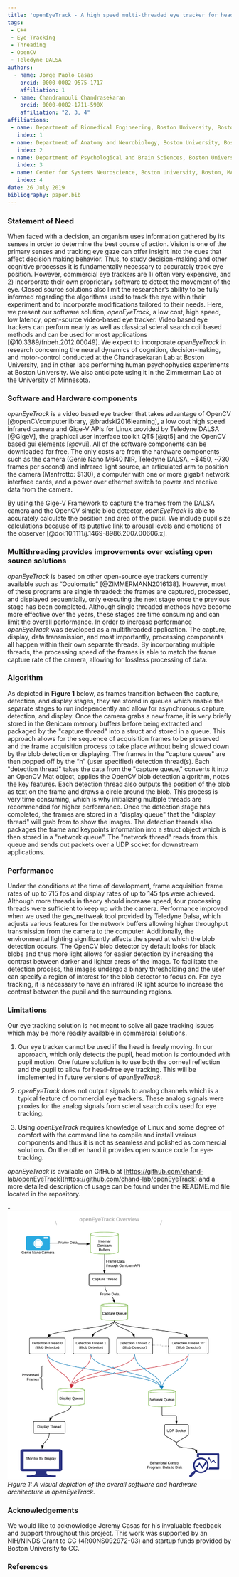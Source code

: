 ```yaml
---
title: 'openEyeTrack - A high speed multi-threaded eye tracker for head-fixed applications'
tags:
 - C++
 - Eye-Tracking
 - Threading
 - OpenCV
 - Teledyne DALSA
authors:
  - name: Jorge Paolo Casas
    orcid: 0000-0002-9575-1717
    affiliation: 1
  - name: Chandramouli Chandrasekaran
    orcid: 0000-0002-1711-590X
    affiliation: "2, 3, 4"
affiliations:
 - name: Department of Biomedical Engineering, Boston University, Boston, MA 02215, USA
   index: 1
 - name: Department of Anatomy and Neurobiology, Boston University, Boston, MA 02118, USA
   index: 2
 - name: Department of Psychological and Brain Sciences, Boston University, Boston, MA 02215, USA
   index: 3
 - name: Center for Systems Neuroscience, Boston University, Boston, MA 02215, USA
   index: 4
date: 26 July 2019
bibliography: paper.bib
---
```


### Statement of Need

When faced with a decision, an organism uses information gathered by its senses in order to determine the best course of action. Vision is one of the primary senses and tracking eye gaze can offer insight into the cues that affect decision making behavior. Thus, to study decision-making and other cognitive processes it is fundamentally necessary to accurately track eye position. However, commercial eye trackers are 1) often very expensive, and 2) incorporate their own proprietary software to detect the movement of the eye. Closed source solutions also limit the researcher’s ability to be fully informed regarding the algorithms used to track the eye within their experiment and to incorporate modifications tailored to their needs. Here, we present our software solution, _openEyeTrack_, a low cost, high speed, low latency, open-source video-based eye tracker. Video based eye trackers can perform nearly as well as classical scleral search coil based methods and can be used for most applications [@10.3389/fnbeh.2012.00049]. We expect to incorporate _openEyeTrack_ in research concerning the neural dynamics of cognition, decision-making, and motor-control conducted at the Chandrasekaran Lab at Boston University, and in other labs performing human psychophysics experiments at Boston University. We also anticipate using it in the Zimmerman Lab at the University of Minnesota.


### Software and Hardware components 

_openEyeTrack_ is a video based eye tracker that takes advantage of OpenCV [@openCVcomputerlibrary, @bradski2016learning], a low cost high speed infrared camera and Gige-V APIs for Linux provided by Teledyne DALSA [@GigeV], the graphical user interface toolkit QT5 [@qt5] and the OpenCV based gui elements [@cvui]. All of the software components can be downloaded for free. The only costs are from the hardware components such as the camera (Genie Nano M640 NIR, Teledyne DALSA, ~$450, ~730 frames per second) and infrared light source, an articulated arm to position the camera (Manfrotto: $130), a computer with one or more gigabit network interface cards, and a power over ethernet switch to power and receive data from the camera. 

By using the Gige-V Framework to capture the frames from the DALSA camera and the OpenCV simple blob detector, _openEyeTrack_ is able to accurately calculate the position and area of the pupil. We include pupil size calculations because of its putative link to arousal levels and emotions of the observer [@doi:10.1111/j.1469-8986.2007.00606.x]. 


### Multithreading provides improvements over existing open source solutions

_openEyeTrack_ is based on other open-source eye trackers currently available such as “Oculomatic” [@ZIMMERMANN2016138]. However, most of these programs are single threaded: the frames are captured, processed, and displayed sequentially, only executing the next stage once the previous stage has been completed. Although single threaded  methods have become more effective over the years, these stages are time consuming and can limit the overall performance. In order to increase performance _openEyeTrack_ was developed as a multithreaded application. The capture, display, data transmission, and most importantly, processing components all happen within their own separate threads. By incorporating multiple threads, the processing speed of the frames is able to match the frame capture rate of the camera, allowing for lossless processing of data.


### Algorithm

As depicted in **Figure 1** below, as frames transition between the capture, detection, and display stages, they are stored in queues which enable the separate stages to run independently and allow for asynchronous capture, detection, and display. Once the camera grabs a new frame, it is very briefly stored in the Genicam memory buffers before being extracted and packaged by the "capture thread" into a struct and stored in a queue. This approach allows for the sequence of acquisition frames to be preserved and the frame acquisition process to take place without being slowed down by the blob detection or displaying. The frames in the "capture queue" are then popped off by the “n” (user specified) detection thread(s). Each "detection thread" takes the data from the "capture queue," converts it into an OpenCV Mat object, applies the OpenCV blob detection algorithm, notes the key features. Each detection thread also outputs the position of the blob as text on the frame and  draws a circle around the blob. This process is very time consuming, which is why initializing multiple threads are recommended for higher performance. Once the detection stage has completed, the frames are stored in a "display queue" that the "display thread" will grab from to show the images. The detection threads also packages the frame and keypoints information into a struct object which is then stored in a "network queue". The "network thread" reads from this queue and sends out packets over a UDP socket for downstream applications.
 
### Performance 

Under the conditions at the time of development, frame acquisition frame rates of up to 715 fps and display rates of up to 145 fps were achieved. Although more  threads in theory should increase speed, four processing threads were sufficient to keep up with the camera. Performance improved when we used the gev_nettweak tool provided by Teledyne Dalsa, which adjusts various features for the network buffers allowing higher throughput transmission from the camera to the computer. Additionally, the environmental lighting significantly affects the speed at which the blob detection occurs. The OpenCV blob detector by default looks for black blobs and thus more light allows for easier detection by increasing the contrast between darker and lighter areas of the image. To facilitate the detection process, the images undergo a binary thresholding and the user can specify a region of interest for the blob detector to focus on. For eye tracking, it is necessary to have an infrared IR light source to increase the contrast between the pupil and the surrounding regions.

### Limitations

Our eye tracking solution is not meant to solve all gaze tracking issues which may be more readily available in commercial solutions. 

1. Our eye tracker cannot be used if the head is freely moving. In our approach, which only detects the pupil, head motion is confounded with pupil motion. One future solution is to use both the corneal reflection and the pupil to allow for head-free eye tracking. This will be implemented in future versions of _openEyeTrack_.

2. _openEyeTrack_ does not output signals to analog channels which is a typical feature of commercial eye trackers. These analog signals were proxies for the analog signals from scleral search coils used for eye tracking. 

3. Using _openEyeTrack_ requires knowledge of Linux and some degree of comfort with the command line to compile and install various components and thus it is not as seamless and polished as commercial solutions. On the other hand it provides open source code for eye-tracking.

_openEyeTrack_ is available on GitHub at [https://github.com/chand-lab/openEyeTrack](https://github.com/chand-lab/openEyeTrack) and a more detailed description of usage can be found under the README.md file located in the repository. 


-![Fidgit deposited in figshare.](openEyeTrack_Overview(1).png)
*Figure 1: A visual depiction of the overall software and hardware architecture in openEyeTrack.* 

### Acknowledgements

We would like to acknowledge Jeremy Casas for his invaluable feedback and support throughout this project. This work was supported by an NIH/NINDS Grant to CC (4R00NS092972-03) and startup funds provided by Boston University to CC.

### References
